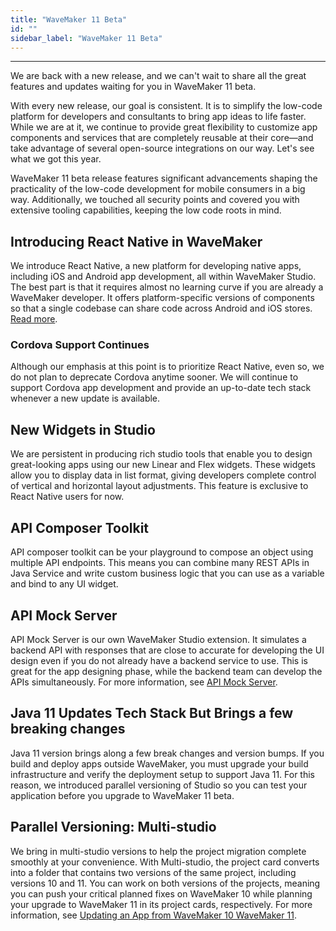 ```yaml
---
title: "WaveMaker 11 Beta"
id: ""
sidebar_label: "WaveMaker 11 Beta"
---
```

---

We are back with a new release, and we can't wait to share all the great features and updates waiting for you in WaveMaker 11 beta.

With every new release, our goal is consistent. It is to simplify the low-code platform for developers and consultants to bring app ideas to life faster. While we are at it, we continue to provide great flexibility to customize app components and services that are completely reusable at their core—and take advantage of several open-source integrations on our way. Let's see what we got this year.

WaveMaker 11 beta release features significant advancements shaping the practicality of the low-code development for mobile consumers in a big way. Additionally, we touched all security points and covered you with extensive tooling capabilities, keeping the low code roots in mind.


## Introducing React Native in WaveMaker

We introduce React Native, a new platform for developing native apps, including iOS and Android app development, all within WaveMaker Studio. The best part is that it requires almost no learning curve if you are already a WaveMaker developer. It offers platform-specific versions of components so that a single codebase can share code across Android and iOS stores. [Read more](/learn/react-native/react-native).

### Cordova Support Continues

Although our emphasis at this point is to prioritize React Native, even so, we do not plan to deprecate Cordova anytime sooner. We will continue to support Cordova app development and provide an up-to-date tech stack whenever a new update is available. 

## New Widgets in Studio

We are persistent in producing rich studio tools that enable you to design great-looking apps using our new Linear and Flex widgets. These widgets allow you to display data in list format, giving developers complete control of vertical and horizontal layout adjustments. This feature is exclusive to React Native users for now. 

## API Composer Toolkit

API composer toolkit can be your playground to compose an object using multiple API endpoints. This means you can combine many REST APIs in Java Service and write custom business logic that you can use as a variable and bind to any UI widget.  

## API Mock Server

API Mock Server is our own WaveMaker Studio extension. It simulates a backend API with responses that are close to accurate for developing the UI design even if you do not already have a backend service to use. This is great for the app designing phase, while the backend team can develop the APIs simultaneously. For more information, see [API Mock Server](/learn/app-development/services/api-mock-server).


## Java 11 Updates Tech Stack But Brings a few breaking changes

Java 11 version brings along a few break changes and version bumps. If you build and deploy apps outside WaveMaker, you must upgrade your build infrastructure and verify the deployment setup to support Java 11. For this reason, we introduced parallel versioning of Studio so you can test your application before you upgrade to WaveMaker 11 beta. 


## Parallel Versioning: Multi-studio

We bring in multi-studio versions to help the project migration complete smoothly at your convenience. With Multi-studio, the project card converts into a folder that contains two versions of the same project, including versions 10 and 11. You can work on both versions of the projects, meaning you can push your critical planned fixes on WaveMaker 10 while planning your upgrade to WaveMaker 11 in its project cards, respectively. For more information, see [Updating an App from WaveMaker 10 WaveMaker 11](/learn/how-tos/upgrade-guide-wavemaker-10-to-11).